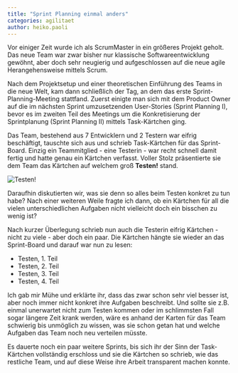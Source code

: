 ```yaml
---
title: "Sprint Planning einmal anders"
categories: agilitaet
author: heiko.paoli
---
```


Vor einiger Zeit wurde ich als ScrumMaster in ein größeres Projekt geholt. Das neue Team war zwar bisher nur klassische Softwareentwicklung gewöhnt, aber doch sehr neugierig und aufgeschlossen auf die neue agile Herangehensweise mittels Scrum.

Nach dem Projektsetup und einer theoretischen Einführung des Teams in die neue Welt, kam dann schließlich der Tag, an dem das erste Sprint-Planning-Meeting stattfand. Zuerst einigte man sich mit dem Product Owner auf die im nächsten Sprint umzusetzenden User-Stories (Sprint Planning I), bevor es im zweiten Teil des Meetings um die Konkretisierung der Sprintplanung (Sprint Planning II) mittels Task-Kärtchen ging.

Das Team, bestehend aus 7 Entwicklern und 2 Testern war eifrig beschäftigt, tauschte sich aus und schrieb Task-Kärtchen für das Sprint-Board. Einzig ein Teammitglied - eine Testerin - war recht schnell damit fertig und hatte genau ein Kärtchen verfasst. Voller Stolz präsentierte sie dem Team das Kärtchen auf welchem groß **Testen!** stand.

![Testen!](/img/posts/2016-05-13/001.jpg)

Daraufhin diskutierten wir, was sie denn so alles beim Testen konkret zu tun habe? Nach einer weiteren Weile fragte ich dann, ob ein Kärtchen für all die vielen unterschiedlichen Aufgaben nicht vielleicht doch ein bisschen zu wenig ist?

Nach kurzer Überlegung schrieb nun auch die Testerin eifrig Kärtchen - nicht zu viele - aber doch ein paar. Die Kärtchen hängte sie wieder an das Sprint-Board und darauf war nun zu lesen:

* Testen, 1. Teil
* Testen, 2. Teil
* Testen, 3. Teil
* Testen, 4. Teil

Ich gab mir Mühe und erklärte ihr, dass das zwar schon sehr viel besser ist, aber noch immer nicht konkret ihre Aufgaben beschreibt. Und sollte sie z.B. einmal unerwartet nicht zum Testen kommen oder im schlimmsten Fall sogar längere Zeit krank werden, wäre es anhand der Karten für das Team schwierig bis unmöglich zu wissen, was sie schon getan hat und welche Aufgaben das Team noch neu verteilen müsste.

Es dauerte noch ein paar weitere Sprints, bis sich ihr der Sinn der Task-Kärtchen vollständig erschloss und sie die Kärtchen so schrieb, wie das restliche Team, und auf diese Weise ihre Arbeit transparent machen konnte.
